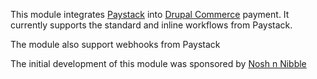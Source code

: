 This module integrates [Paystack](https://paystack.com/) into [Drupal Commerce](https://www.drupal.org/project/commerce) payment. It currently supports the standard and inline workflows from Paystack.

The module also support webhooks from Paystack

The initial development of this module was sponsored by [Nosh n Nibble](https://noshnnibble.com/)